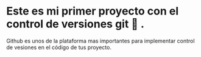 # Este es mi primer proyecto con el control de versiones git  :facepunch: .

Github es unos de la plataforma mas importantes para implementar control de vesiones en el código de tus proyecto.
